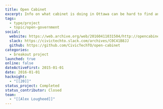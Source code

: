 ```yaml
---
title: Open Cabinet
excerpt: Info on what cabinet is doing in Ottawa can be hard to find and use. We’re trying to make it easy.
tags:
  - type/project
  - topic/open-government
social:
  website: https://web.archive.org/web/20160411031504/http://opencabinet.ca/
  slack: https://civictechto.slack.com/archives/C0C41B8JJ
  github: https://github.com/CivicTechTO/open-cabinet
categories:
  - breakout project
launched: true
online: false
dateActiveFirst: 2015-01-01
date: 2016-01-01
hacknight:
  - "[[20]]"
status_project: Completed
status_contributor: Closed
team:
  - "[[Alex Lougheed]]"
---
```

